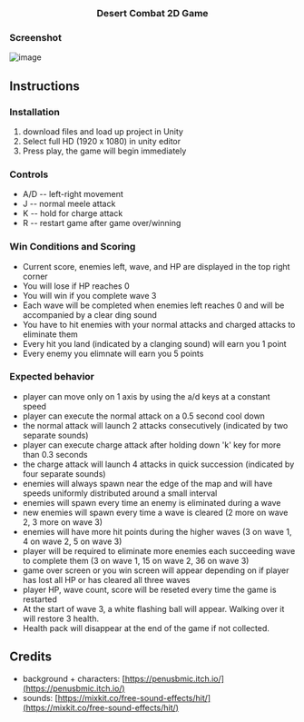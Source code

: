 <br />
<div align="center">
 <h3 align="center">Desert Combat 2D Game</h3>
</div>

### Screenshot
![image](https://user-images.githubusercontent.com/68684643/141819884-31c199aa-3395-4831-91c2-ffb047b43043.png)

## Instructions
### Installation
1. download files and load up project in Unity
2. Select full HD (1920 x 1080) in unity editor
3. Press play, the game will begin immediately

### Controls
* A/D -- left-right movement
* J -- normal meele attack
* K -- hold for charge attack
* R -- restart game after game over/winning

### Win Conditions and Scoring
* Current score, enemies left, wave, and HP are displayed in the top right corner
* You will lose if HP reaches 0
* You will win if you complete wave 3 
* Each wave will be completed when enemies left reaches 0 and will be accompanied by a clear ding sound
* You have to hit enemies with your normal attacks and charged attacks to eliminate them
* Every hit you land (indicated by a clanging sound) will earn you 1 point
* Every enemy you elimnate will earn you 5 points

### Expected behavior
* player can move only on 1 axis by using the a/d keys at a constant speed
* player can execute the normal attack on a 0.5 second cool down 
* the normal attack will launch 2 attacks consecutively (indicated by two separate sounds)
* player can execute charge attack after holding down 'k' key for more than 0.3 seconds
* the charge attack will launch 4 attacks in quick succession (indicated by four separate sounds)
* enemies will always spawn near the edge of the map and will have speeds uniformly distributed around a small interval
* enemies will spawn every time an enemy is eliminated during a wave
* new enemies will spawn every time a wave is cleared (2 more on wave 2, 3 more on wave 3)
* enemies will have more hit points during the higher waves (3 on wave 1, 4 on wave 2, 5 on wave 3)
* player will be required to eliminate more enemies each succeeding wave to complete them (3 on wave 1, 15 on wave 2, 36 on wave 3)
* game over screen or you win screen will appear depending on if player has lost all HP or has cleared all three waves
* player HP, wave count, score will be reseted every time the game is restarted
* At the start of wave 3, a white flashing ball will appear. Walking over it will restore 3 health.
* Health pack will disappear at the end of the game if not collected.

## Credits
* background + characters: [https://penusbmic.itch.io/](https://penusbmic.itch.io/)
* sounds: [https://mixkit.co/free-sound-effects/hit/](https://mixkit.co/free-sound-effects/hit/)
